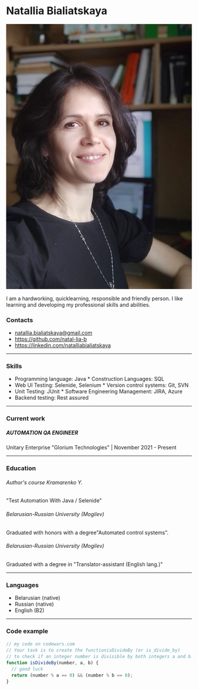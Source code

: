 # Natallia Bialiatskaya
![my_photo](/img/Natallia.jpg)

I am a hardworking, quicklearning, responsible and friendly person. I like learning and developing my professional skills and abilities. 

### Contacts
- <natallia.bialiatskaya@gmail.com>
- <https://github.com/natal-lia-b>
- <https://linkedin.com/natalliabialiatskaya>

***

### Skills
* Programming language: Java              * Construction Languages: SQL
* Web UI Testing: Selenide, Selenium      * Version control systems: Git, SVN
* Unit Testing: JUnit                     * Software Engineering Management: JIRA, Azure
* Backend testing: Rest assured

***

### Current work
##### AUTOMATION QA ENGINEER
Unitary Enterprise "Glorium Technologies" |  November 2021 - Present

***

### Education
###### Author's course Kramarenko Y.
"Test Automation With Java / Selenide"
###### Belarusian-Russian University (Mogilev)
Graduated with honors with a degree"Automated control systems".
###### Belarusian-Russian University (Mogilev)
Graduated with a degree in "Translator-assistant (English lang.)"

***

### Languages
* Belarusian (native)
* Russian (native)
* English (B2)

***

### Code example
```javascript
// my code on codewars.com
// Your task is to create the functionisDivideBy (or is_divide_by) 
// to check if an integer number is divisible by both integers a and b.
function isDivideBy(number, a, b) {
  // good luck
  return (number % a == 0) && (number % b == 0);
}
```